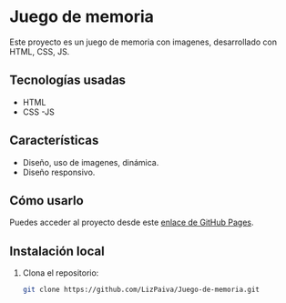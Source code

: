# Juego de memoria
Este proyecto es un juego de memoria con imagenes, desarrollado con HTML, CSS, JS.

## Tecnologías usadas
- HTML
- CSS
-JS

## Características
- Diseño, uso de imagenes, dinámica.
- Diseño responsivo.

## Cómo usarlo
Puedes acceder al proyecto desde este [enlace de GitHub Pages](https://lizpaiva.github.io/Juego-de-memoria/).

## Instalación local
1. Clona el repositorio:
   ```bash
   git clone https://github.com/LizPaiva/Juego-de-memoria.git